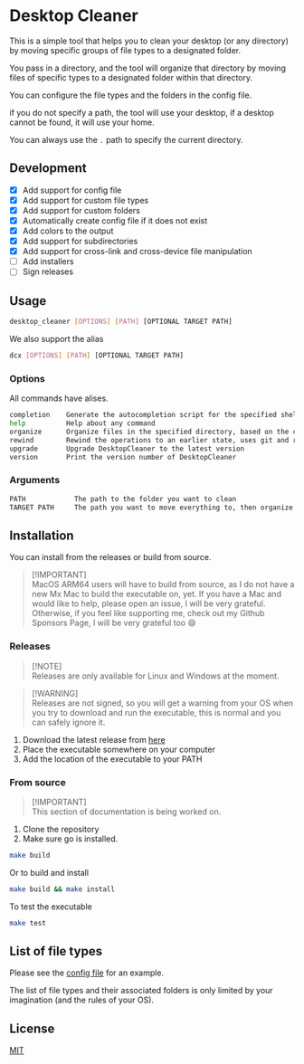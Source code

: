 # Desktop Cleaner

This is a simple tool that helps you to clean your desktop (or any directory) by moving specific groups of file types to a designated folder.

You pass in a directory, and the tool will organize that directory by moving files of specific types to a designated folder within that directory.

You can configure the file types and the folders in the config file.

if you do not specify a path, the tool will use your desktop, if a desktop cannot be found, it will use your home.

You can always use the `.` path to specify the current directory.

## Development

- [x] Add support for config file
- [x] Add support for custom file types
- [x] Add support for custom folders
- [x] Automatically create config file if it does not exist
- [x] Add colors to the output
- [x] Add support for subdirectories
- [x] Add support for cross-link and cross-device file manipulation
- [ ] Add installers
- [ ] Sign releases

## Usage

```bash
desktop_cleaner [OPTIONS] [PATH] [OPTIONAL TARGET PATH]
```

We also support the alias

```bash
dcx [OPTIONS] [PATH] [OPTIONAL TARGET PATH]
```

### Options

All commands have alises.

```bash
completion    Generate the autocompletion script for the specified shell
help          Help about any command
organize      Organize files in the specified directory, based on the configuration file rules
rewind        Rewind the operations to an earlier state, uses git and revision sha (need git installed)
upgrade       Upgrade DesktopCleaner to the latest version
version       Print the version number of DesktopCleaner
```

### Arguments

```bash
PATH            The path to the folder you want to clean
TARGET PATH     The path you want to move everything to, then organize in the new location
```

## Installation

You can install from the releases or build from source.

> [!IMPORTANT]\
> MacOS ARM64 users will have to build from source, as I do not have a new Mx Mac to build the executable on, yet.
> If you have a Mac and would like to help, please open an issue, I will be very grateful.
> Otherwise, if you feel like supporting me, check out my Github Sponsors Page, I will be very grateful too :smile:

### Releases

> [!NOTE]\
> Releases are only available for Linux and Windows at the moment.

> [!WARNING]\
> Releases are not signed, so you will get a warning from your OS when you try to download and run the executable, this is normal and you can safely ignore it.

1. Download the latest release from [here](https://github.com/ZanzyTHEbar/Desktop-Cleaner/releases)
2. Place the executable somewhere on your computer
3. Add the location of the executable to your PATH

### From source

> [!IMPORTANT]\
> This section of documentation is being worked on.

1. Clone the repository
2. Make sure go is installed.

```bash
make build
```

Or to build and install

```bash
make build && make install
```

To test the executable

```bash
make test
```

## List of file types

Please see the [config file](/docs/.desktop_cleaner.toml) for an example.

The list of file types and their associated folders is only limited by your imagination (and the rules of your OS).

## License

[MIT](/LICENSE)
